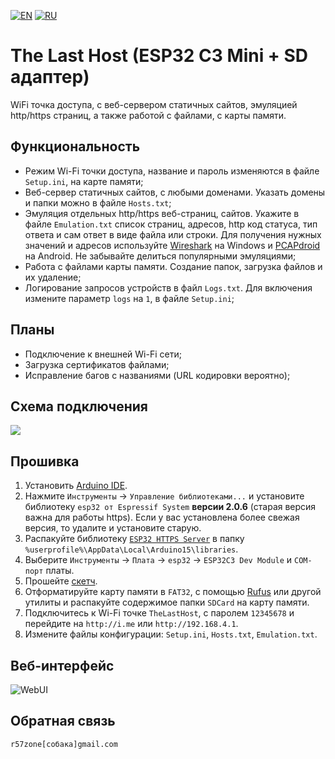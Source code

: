 [![EN](https://user-images.githubusercontent.com/9499881/33184537-7be87e86-d096-11e7-89bb-f3286f752bc6.png)](https://github.com/r57zone/TheLastHostESP32/) 
[![RU](https://user-images.githubusercontent.com/9499881/27683795-5b0fbac6-5cd8-11e7-929c-057833e01fb1.png)](https://github.com/r57zone/TheLastHostESP32/blob/master/README.RU.md)

# The Last Host (ESP32 C3 Mini + SD адаптер)
WiFi точка доступа, с веб-сервером статичных сайтов, эмуляцией http/https страниц, а также работой с файлами, с карты памяти.

## Функциональность
* Режим Wi-Fi точки доступа, название и пароль изменяются в файле `Setup.ini`, на карте памяти;
* Веб-сервер статичных сайтов, с любыми доменами. Указать домены и папки можно в файле `Hosts.txt`;
* Эмуляция отдельных http/https веб-страниц, сайтов. Укажите в файле `Emulation.txt` список страниц, адресов, http код статуса, тип ответа и сам ответ в виде файла или строки. Для получения нужных значений и адресов используйте [Wireshark](https://www.wireshark.org/) на Windows и [PCAPdroid](https://github.com/emanuele-f/PCAPdroid) на Android. Не забывайте делиться популярными эмуляциями;
* Работа с файлами карты памяти. Создание папок, загрузка файлов и их удаление;
* Логирование запросов устройств в файл `Logs.txt`. Для включения измените параметр `logs` на `1`, в файле `Setup.ini`;

## Планы
* Подключение к внешней Wi-Fi сети;
* Загрузка сертификатов файлами;
* Исправление багов с названиями (URL кодировки вероятно);

## Схема подключения
![](https://github.com/user-attachments/assets/8c268a58-0b21-450a-8693-86e3dcd92cc3)

## Прошивка
1. Установить [Arduino IDE](https://www.arduino.cc/en/software/).
2. Нажмите `Инструменты` → `Управление библиотеками...` и установите библиотеку `esp32 от Espressif System` **версии 2.0.6** (старая версия важна для работы https). Если у вас установлена более свежая версия, то удалите и установите старую.
3. Распакуйте библиотеку [`ESP32 HTTPS Server`](https://github.com/stooged/esp32_https_server) в папку `%userprofile%\AppData\Local\Arduino15\libraries`.
4. Выберите `Инструменты` → `Плата` → `esp32` → `ESP32C3 Dev Module` и `COM-порт` платы.
5. Прошейте [скетч](https://github.com/r57zone/TheLastHostESP32/archive/refs/heads/master.zip).
6. Отформатируйте карту памяти в `FAT32`, с помощью [Rufus](https://github.com/pbatard/rufus/releases/) или другой утилиты и распакуйте содержимое папки `SDCard` на карту памяти.
7. Подключитесь к Wi-Fi точке `TheLastHost`, с паролем `12345678` и перейдите на `http://i.me` или `http://192.168.4.1`.
8. Измените файлы конфигурации: `Setup.ini`, `Hosts.txt`, `Emulation.txt`.

## Веб-интерфейс
![WebUI](https://github.com/user-attachments/assets/29f5a7c1-a3f6-4d6f-bcdb-e06a9b94ddca)

## Обратная связь
`r57zone[собака]gmail.com`